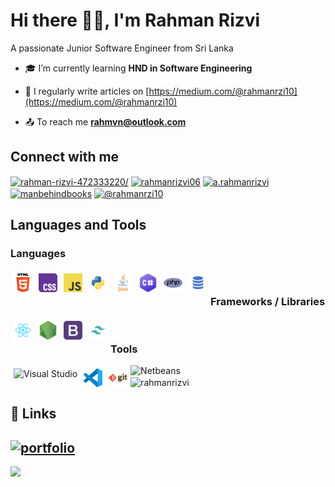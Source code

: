 # Hi there 👋🏼, I'm Rahman Rizvi
A passionate Junior Software Engineer from Sri Lanka

- 🎓 I’m currently learning **HND in Software Engineering**

- 📝 I regularly write articles on [https://medium.com/@rahmanrzi10](https://medium.com/@rahmanrzi10)

- 📤 To reach me **rahmvn@outlook.com**

## Connect with me
<p align="left">
<a href="https://linkedin.com/in/rahman-rizvi-472333220/" target="blank"><img align="center" src="https://raw.githubusercontent.com/rahuldkjain/github-profile-readme-generator/master/src/images/icons/Social/linked-in-alt.svg" alt="rahman-rizvi-472333220/" height="30" width="40" /></a>
<a href="https://fb.com/rahmanrizvi06" target="blank"><img align="center" src="https://raw.githubusercontent.com/rahuldkjain/github-profile-readme-generator/master/src/images/icons/Social/facebook.svg" alt="rahmanrizvi06" height="30" width="40" /></a>
<a href="https://instagram.com/a.rahmanrizvi" target="blank"><img align="center" src="https://raw.githubusercontent.com/rahuldkjain/github-profile-readme-generator/master/src/images/icons/Social/instagram.svg" alt="a.rahmanrizvi" height="30" width="40" /></a>
<a href="https://twitter.com/manbehindbooks" target="blank"><img align="center" src="https://raw.githubusercontent.com/rahuldkjain/github-profile-readme-generator/master/src/images/icons/Social/twitter.svg" alt="manbehindbooks" height="30" width="40" /></a>
<a href="https://medium.com/@rahmanrzi10" target="blank"><img align="center" src="https://raw.githubusercontent.com/rahuldkjain/github-profile-readme-generator/master/src/images/icons/Social/medium.svg" alt="@rahmanrzi10" height="30" width="40" /></a>
</p>

## Languages and Tools

### Languages

<img src="https://raw.githubusercontent.com/github/explore/80688e429a7d4ef2fca1e82350fe8e3517d3494d/topics/html/html.png" alt="HTML" align="left" height="30px" style="padding: 5px;">
<img src="https://raw.githubusercontent.com/github/explore/80688e429a7d4ef2fca1e82350fe8e3517d3494d/topics/css/css.png" alt="CSS" align="left" height="30px" style="padding: 5px;">
<img src="https://raw.githubusercontent.com/github/explore/80688e429a7d4ef2fca1e82350fe8e3517d3494d/topics/javascript/javascript.png" alt="JavaScript" align="left" height="30px" style="padding: 5px;">
<img src="https://raw.githubusercontent.com/github/explore/80688e429a7d4ef2fca1e82350fe8e3517d3494d/topics/python/python.png" alt="Python" align="left" height="30px" style="padding: 5px;">
<img src="https://raw.githubusercontent.com/github/explore/80688e429a7d4ef2fca1e82350fe8e3517d3494d/topics/java/java.png" alt="Java" align="left" height="30px" style="padding: 5px;">
<img src="https://raw.githubusercontent.com/github/explore/80688e429a7d4ef2fca1e82350fe8e3517d3494d/topics/csharp/csharp.png" alt="C#" align="left" height="30px" style="padding: 5px;">
<img src="https://raw.githubusercontent.com/github/explore/ccc16358ac4530c6a69b1b80c7223cd2744dea83/topics/php/php.png" alt="PHP" align="left" height="30px" style="padding: 5px;">
<img src="https://raw.githubusercontent.com/github/explore/80688e429a7d4ef2fca1e82350fe8e3517d3494d/topics/sql/sql.png" alt="SQL" align="left" height="30px" style="padding: 5px;">
<br />

### Frameworks / Libraries
<img src="https://raw.githubusercontent.com/github/explore/80688e429a7d4ef2fca1e82350fe8e3517d3494d/topics/react/react.png" alt="React" align="left" height="30px" style="padding: 5px;">
<img src="https://raw.githubusercontent.com/github/explore/80688e429a7d4ef2fca1e82350fe8e3517d3494d/topics/nodejs/nodejs.png" alt="Node.js" align="left" height="30px" style="padding: 5px;">
<img src="https://raw.githubusercontent.com/github/explore/80688e429a7d4ef2fca1e82350fe8e3517d3494d/topics/bootstrap/bootstrap.png" alt="Bootstrap" align="left" height="30px" style="padding: 5px;">
<img src="https://raw.githubusercontent.com/github/explore/80688e429a7d4ef2fca1e82350fe8e3517d3494d/topics/tailwind/tailwind.png" alt="Bootstrap" align="left" height="30px" style="padding: 5px;">
<br />

### Tools

<img src="https://visualstudio.microsoft.com/wp-content/uploads/2019/06/BrandVisualStudioWin2019-3.svg" alt="Visual Studio" align="left" height="30px" style="padding: 5px;">
<img src="https://raw.githubusercontent.com/github/explore/80688e429a7d4ef2fca1e82350fe8e3517d3494d/topics/visual-studio-code/visual-studio-code.png" alt="Visual Code" align="left" height="30px" style="padding: 5px;">
<img src="https://raw.githubusercontent.com/github/explore/80688e429a7d4ef2fca1e82350fe8e3517d3494d/topics/git/git.png" alt="Git" align="left" height="30px" style="padding: 5px;">
<img src="https://upload.wikimedia.org/wikipedia/commons/thumb/9/98/Apache_NetBeans_Logo.svg/1200px-Apache_NetBeans_Logo.svg.png" alt="Netbeans" align="" height="30px" style="padding: 0px;">
<br/>

<img align="center" src="https://github-readme-stats.vercel.app/api/top-langs?username=rahmanrizvi&show_icons=true&locale=en&layout=compact" alt="rahmanrizvi" />

## 🔗 Links
[![portfolio](https://img.shields.io/badge/my_portfolio-000?style=for-the-badge&logo=ko-fi)](https://drive.google.com/file/d/1jmA8vk6XAvfedL0NJoYUsDBP9lq8awjC/view?usp=drivesdk)
---
[![](https://visitcount.itsvg.in/api?id=RahmanRizvi&icon=0&color=0)](https://visitcount.itsvg.in)
